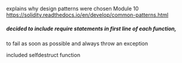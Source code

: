 explains why design patterns were chosen
Module 10 https://solidity.readthedocs.io/en/develop/common-patterns.html
##### decided to include require statements in first line of each function,
to fail as soon as possible and always throw an exception

included selfdestruct function
